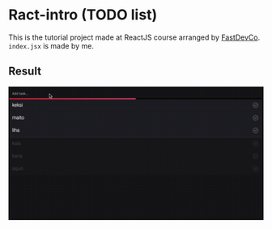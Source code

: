 # Ract-intro (TODO list)

This is the tutorial project made at ReactJS course arranged by [FastDevCo](http://fastdevco.com/). `index.jsx` is made by me.

## Result
![Giffu](https://raw.githubusercontent.com/FastDevCo/react-intro/master/todo.gif)
